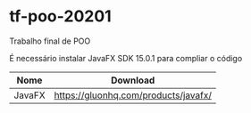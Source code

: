 # tf-poo-20201
Trabalho final de POO

É necessário instalar JavaFX SDK 15.0.1 para compliar o código

| Nome | Download |
| ------ | ------ |
| JavaFX | https://gluonhq.com/products/javafx/ |
